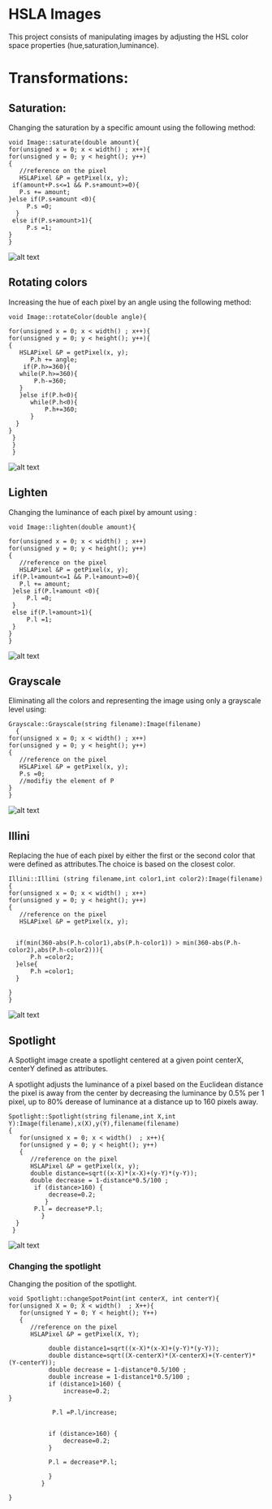 # HSLA Images

This project consists of manipulating images by adjusting the HSL color space properties (hue,saturation,luminance).

# Transformations:

## Saturation:

Changing the saturation by a specific amount using the following method:

    void Image::saturate(double amount){
    for(unsigned x = 0; x < width() ; x++){
    for(unsigned y = 0; y < height(); y++)
    {
       //reference on the pixel
       HSLAPixel &P = getPixel(x, y);
     if(amount+P.s<=1 && P.s+amount>=0){
       P.s += amount;
    }else if(P.s+amount <0){
         P.s =0;
      }
     else if(P.s+amount>1){
         P.s =1;
    }
    }

![alt text](https://github.com/[imane010101]/[HSLA-images]/blob/[main]/image_saturate.png?raw=true)
## Rotating colors

Increasing the hue of each pixel by an angle using the following method:

    void Image::rotateColor(double angle){

    for(unsigned x = 0; x < width() ; x++){
    for(unsigned y = 0; y < height(); y++){
    {
       HSLAPixel &P = getPixel(x, y);
          P.h += angle;
        if(P.h>=360){
       while(P.h>=360){
           P.h-=360;
       }
       }else if(P.h<0){
          while(P.h<0){
              P.h+=360;
          }
      }
    }
     }
     }
     }

![alt text](https://github.com/[imane010101]/[HSLA-images]/blob/[main]/image_rotatecolor.png?raw=true)

## Lighten

Changing the luminance of each pixel by amount using :

    void Image::lighten(double amount){

    for(unsigned x = 0; x < width() ; x++)
    for(unsigned y = 0; y < height(); y++)
    {
       //reference on the pixel
       HSLAPixel &P = getPixel(x, y);
     if(P.l+amount<=1 && P.l+amount>=0){
       P.l += amount;
     }else if(P.l+amount <0){
         P.l =0;
     }
     else if(P.l+amount>1){
         P.l =1;
     }
    }
    }

![alt text](https://github.com/[imane010101]/[HSLA-images]/blob/[main]/image_lighten.png?raw=true)

## Grayscale

Eliminating all the colors and representing the image using only a grayscale level using:

    Grayscale::Grayscale(string filename):Image(filename)
      {
    for(unsigned x = 0; x < width() ; x++)
    for(unsigned y = 0; y < height(); y++)
    {
       //reference on the pixel
       HSLAPixel &P = getPixel(x, y);
       P.s =0;
       //modifiy the element of P
    }
    }

![alt text](https://github.com/[imane010101]/[HSLA-images]/blob/[main]/image_grayscale.png?raw=true)

## Illini

Replacing the hue of each pixel by either the first or the second color that were defined as attributes.The choice is based on the closest color.

    Illini::Illini (string filename,int color1,int color2):Image(filename)
    {
    for(unsigned x = 0; x < width() ; x++)
    for(unsigned y = 0; y < height(); y++)
    {
       //reference on the pixel
       HSLAPixel &P = getPixel(x, y);


      if(min(360-abs(P.h-color1),abs(P.h-color1)) > min(360-abs(P.h-color2),abs(P.h-color2))){
          P.h =color2;
      }else{
          P.h =color1;
      }

    }
    }
    
![alt text](https://github.com/[imane010101]/[HSLA-images]/blob/[main]/image_illini.png?raw=true)

## Spotlight

A Spotlight image create a spotlight centered at a given point centerX, centerY defined as attributes.

A spotlight adjusts the luminance of a pixel based on the Euclidean distance the pixel is away from the center by decreasing the luminance by 0.5% per 1 pixel, up to 80% derease of luminance at a distance up to 160 pixels away.

    Spotlight::Spotlight(string filename,int X,int Y):Image(filename),x(X),y(Y),filename(filename)
    {
       for(unsigned x = 0; x < width()  ; x++){
       for(unsigned y = 0; y < height(); y++)
       {
          //reference on the pixel
          HSLAPixel &P = getPixel(x, y);
          double distance=sqrt((x-X)*(x-X)+(y-Y)*(y-Y));
          double decrease = 1-distance*0.5/100 ;
           if (distance>160) {
               decrease=0.2;
              }
           P.l = decrease*P.l;
             }
      }
     }
     
   ![alt text](https://github.com/[imane010101]/[HSLA-images]/blob/[main]/image_spotlight.png?raw=true)

### Changing the spotlight

Changing the position of the spotlight.
       
    void Spotlight::changeSpotPoint(int centerX, int centerY){
    for(unsigned X = 0; X < width()  ; X++){
       for(unsigned Y = 0; Y < height(); Y++)
       {
          //reference on the pixel
          HSLAPixel &P = getPixel(X, Y);

               double distance1=sqrt((x-X)*(x-X)+(y-Y)*(y-Y));
               double distance=sqrt((X-centerX)*(X-centerX)+(Y-centerY)*(Y-centerY));
               double decrease = 1-distance*0.5/100 ;
               double increase = 1-distance1*0.5/100 ;
               if (distance1>160) {
                   increase=0.2;
    }

                P.l =P.l/increase;


               if (distance>160) {
                   decrease=0.2;
               }

               P.l = decrease*P.l;

               }
             }

    }





